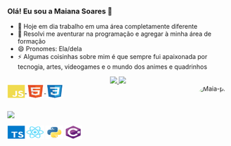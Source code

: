 ### Olá! Eu sou a Maiana Soares 🌻

- 🔭 Hoje em dia trabalho em uma área completamente diferente
- 🌱 Resolvi me aventurar na programação e agregar à minha área de formação
- 😄 Pronomes: Ela/dela
- ⚡ Algumas coisinhas sobre mim é que sempre fui apaixonada por tecnogia, artes, videogames e o mundo dos animes e quadrinhos 

<div align="center">
  <a href="https://github.com/MaiaNyix">
  <img height="180em" src="https://github-readme-stats.vercel.app/api?username=maianyix&show_icons=true&theme=cobalt&include_all_commits=true&count_private=true"/>
  <img height="130em" src="https://github-readme-stats.vercel.app/api/top-langs/?username=maianyix&layout=compact&langs_count=7&theme=cobalt"/>
</div>
  
  <div>
  <img align="center" alt="Rafa-Js" height="30" width="40" src="https://raw.githubusercontent.com/devicons/devicon/master/icons/javascript/javascript-plain.svg">
  <img align="center" alt="Rafa-HTML" height="30" width="40" src="https://raw.githubusercontent.com/devicons/devicon/master/icons/html5/html5-original.svg">
  <img align="center" alt="Rafa-CSS" height="30" width="40" src="https://raw.githubusercontent.com/devicons/devicon/master/icons/css3/css3-original.svg">
  <img align="right" alt="Maia-pic" height="150" style="border-radius:50px;" src="https://cdn.discordapp.com/attachments/859913433398640710/899174987167068210/download20210803163115.png">
  </div>
  
  ##
  
  <div> 
 	<a href="https://www.twitch.tv/xmaiya" target="_blank"><img src="https://img.shields.io/badge/Twitch-9146FF?style=for-the-badge&logo=twitch&logoColor=white" target="_blank"></a>
   </div>

  **<img align="center" alt="Rafa-Ts" height="30" width="40" src="https://raw.githubusercontent.com/devicons/devicon/master/icons/typescript/typescript-plain.svg">
  <img align="center" alt="Rafa-React" height="30" width="40" src="https://raw.githubusercontent.com/devicons/devicon/master/icons/react/react-original.svg">
  <img align="center" alt="Rafa-Python" height="30" width="40" src="https://raw.githubusercontent.com/devicons/devicon/master/icons/python/python-original.svg">
  <img align="center" alt="Rafa-Csharp" height="30" width="40" src="https://raw.githubusercontent.com/devicons/devicon/master/icons/csharp/csharp-original.svg">**
